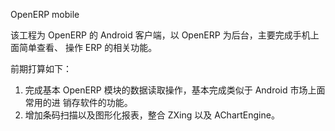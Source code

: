 OpenERP mobile

该工程为 OpenERP 的 Android 客户端，以 OpenERP 为后台，主要完成手机上面简单查看、
操作 ERP 的相关功能。

前期打算如下：
 1. 完成基本 OpenERP 模块的数据读取操作，基本完成类似于 Android 市场上面常用的进
 销存软件的功能。
 2. 增加条码扫描以及图形化报表，整合 ZXing 以及 AChartEngine。
